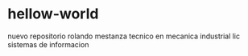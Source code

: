 # hellow-world
nuevo repositorio
rolando mestanza tecnico en mecanica industrial lic sistemas de informacion 
